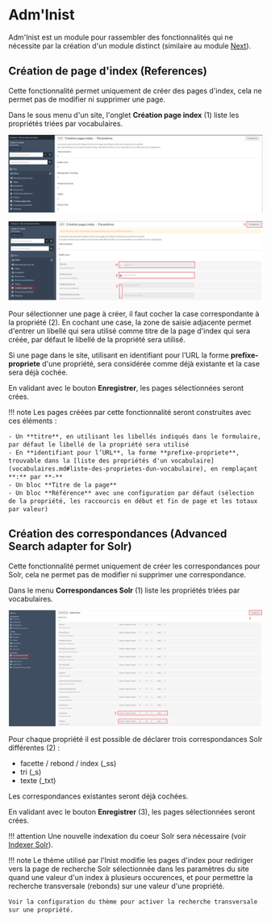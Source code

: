 # Adm'Inist

Adm'Inist est un module pour rassembler des fonctionnalités qui ne nécessite par la création d'un module distinct (similaire au module [Next](https://github.com/Daniel-KM/Omeka-S-module-Next)).

## Création de page d'index (References)

Cette fonctionnalité permet uniquement de créer des pages d'index, cela ne permet pas de modifier ni supprimer une page.

Dans le sous menu d'un site, l'onglet **Création page index** (1) liste les propriétés triées par vocabulaires.

![Formulaire création de page d'index](assets/administ-creation-page-index-1.png)

![Formulaire création de page d'index](assets/administ-creation-page-index-2.png)

Pour sélectionner une page à créer, il faut cocher la case correspondante à la propriété (2). En cochant une case, la zone de saisie adjacente permet d'entrer un libellé qui sera utilisé comme titre de la page d'index qui sera créée, par défaut le libellé de la propriété sera utilisé.

Si une page dans le site, utilisant en identifiant pour l’URL la forme **prefixe-propriete** d'une propriété, sera considérée comme déjà existante et la case sera déjà cochée.

En validant avec le bouton **Enregistrer**, les pages sélectionnées seront crées.

!!! note
	Les pages créées par cette fonctionnalité seront construites avec ces éléments :

	- Un **titre**, en utilisant les libellés indiqués dans le formulaire, par défaut le libellé de la propriété sera utilisé
	- En **identifiant pour l’URL**, la forme **prefixe-propriete**, trouvable dans la [liste des propriétés d'un vocabulaire](vocabulaires.md#liste-des-proprietes-dun-vocabulaire), en remplaçant **:** par **-**
	- Un bloc **Titre de la page**
	- Un bloc **Référence** avec une configuration par défaut (sélection de la propriété, les raccourcis en début et fin de page et les totaux par valeur)

## Création des correspondances (Advanced Search adapter for Solr)

Cette fonctionnalité permet uniquement de créer les correspondances pour Solr, cela ne permet pas de modifier ni supprimer une correspondance.

Dans le menu **Correspondances Solr** (1) liste les propriétés triées par vocabulaires.

![Formulaire création des correspondances Solr](assets/administ-creation-correspondances-solr.png)

Pour chaque propriété il est possible de déclarer trois correspondances Solr différentes (2) :

- facette / rebond / index (_ss)
- tri (_s)
- texte (_txt)

Les correspondances existantes seront déjà cochées.

En validant avec le bouton **Enregistrer** (3), les pages sélectionnées seront crées.

!!! attention
	Une nouvelle indexation du coeur Solr sera nécessaire (voir [Indexer Solr](module-advanced-search.md#indexer-solr-advanced-search-adapter-for-solr)).

!!! note
	Le thème utilisé par l'Inist modifie les pages d'index pour rediriger vers la page de recherche Solr sélectionnée dans les paramètres du site quand une valeur d'un index à plusieurs occurences, et pour permettre la recherche transversale (rebonds) sur une valeur d'une propriété.

	Voir la configuration du thème pour activer la recherche transversale sur une propriété.